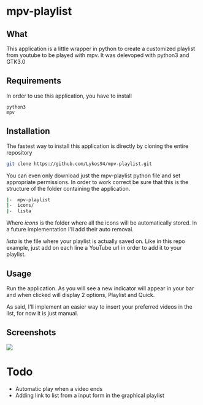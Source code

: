 # mpv-playlist

## What

This application is a little wrapper in python to create a customized playlist from youtube to be played with mpv. It was delevoped with python3 and GTK3.0

## Requirements

In order to use this application, you have to install

```
python3
mpv

```

## Installation

The fastest way to install this application is directly by cloning the entire repository

```bash
git clone https://github.com/Lykos94/mpv-playlist.git

```

You can even only download just the mpv-playlist python file and set appropriate permissions. In order to work correct be sure that this is the structure of the folder containing the application.

```bash
|-	mpv-playlist
|-	icons/
|-	lista

```
Where *icons* is the folder where all the icons will be automatically stored. In a future implementation I'll add their auto removal.

*lista* is the file where your playlist is actually saved on. Like in this repo example, just add on each line a YouTube url in order to add it to your playlist.

## Usage

Run the application. As you will see a new indicator will appear in your bar and when clicked will display 2 options, Playlist and Quick.

As said, I'll implement an easier way to insert your preferred videos in the list, for now it is just manual.

## Screenshots

![](https://i.imgur.com/bNBfnWM.png)

# Todo
+ Automatic play when a video ends
+ Adding link to list from a input form in the graphical playlist
